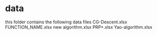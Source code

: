 # data
this folder contains the following data files
  CG-Descent.xlsx
  FUNCTION_NAME.xlsx
  new algorithm.xlsx
  PRP+.xlsx
  Yao-algorithm.xlsx
